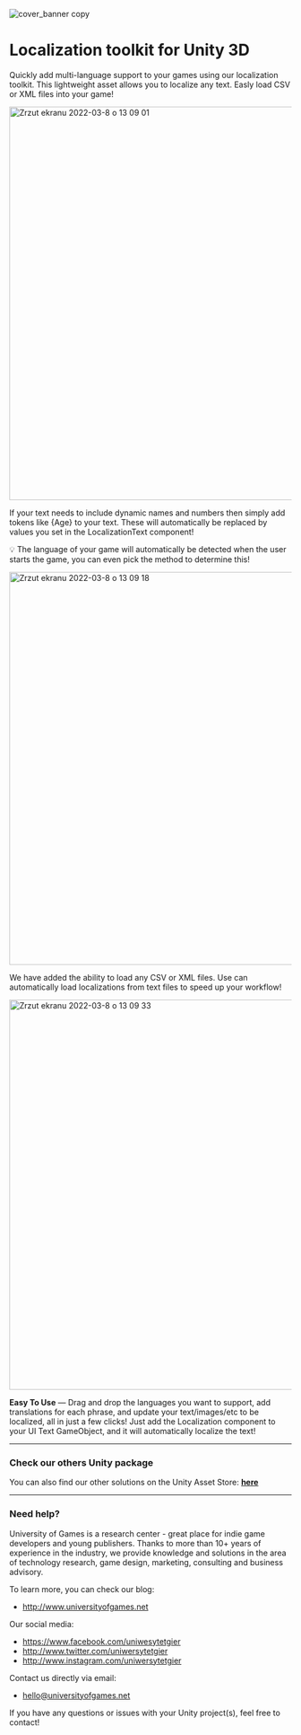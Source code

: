 ![cover_banner copy](https://user-images.githubusercontent.com/10097678/163688958-3e3251eb-f506-4038-b62f-8b0e0b9663c6.png)

# Localization toolkit for Unity 3D

Quickly add multi-language support to your games using our localization toolkit. This lightweight asset allows you to localize any text. Easly load CSV or XML files into your game!

<img width="701" alt="Zrzut ekranu 2022-03-8 o 13 09 01" src="https://user-images.githubusercontent.com/10097678/157235530-1da24364-2858-43c5-8482-0cf5b356605c.png">

If your text needs to include dynamic names and numbers then simply add tokens like {Age} to your text. These will automatically be replaced by values you set in the LocalizationText component!

💡 The language of your game will automatically be detected when the user starts the game, you can even pick the method to determine this!

<img width="700" alt="Zrzut ekranu 2022-03-8 o 13 09 18" src="https://user-images.githubusercontent.com/10097678/157235552-5a05ef19-88eb-4198-b97f-1ef005f95011.png">

We have added the ability to load any CSV or XML files. Use can automatically load localizations from text files to speed up your workflow!

<img width="695" alt="Zrzut ekranu 2022-03-8 o 13 09 33" src="https://user-images.githubusercontent.com/10097678/157235561-144d2190-4257-4b67-870a-2a4bd93be797.png">

**Easy To Use** ― Drag and drop the languages you want to support, add translations for each phrase, and update your text/images/etc to be localized, all in just a few clicks! Just add the Localization component to your UI Text GameObject, and it will automatically localize the text!

* * *

### Check our others Unity package
You can also find our other solutions on the Unity Asset Store: <b>[here](https://assetstore.unity.com/publishers/25633)</b>

* * *

### Need help?

University of Games is a research center - great place for indie game developers and young publishers. Thanks to more than 10+ years of experience in the industry, we provide knowledge and solutions in the area of technology research, game design, marketing, consulting and business advisory.

To learn more, you can check our blog:
- http://www.universityofgames.net

Our social media: 
- https://www.facebook.com/uniwesytetgier 
- http://www.twitter.com/uniwersytetgier
- http://www.instagram.com/uniwersytetgier

Contact us directly via email: 
- hello@universityofgames.net

If you have any questions or issues with your Unity project(s), feel free to contact!
